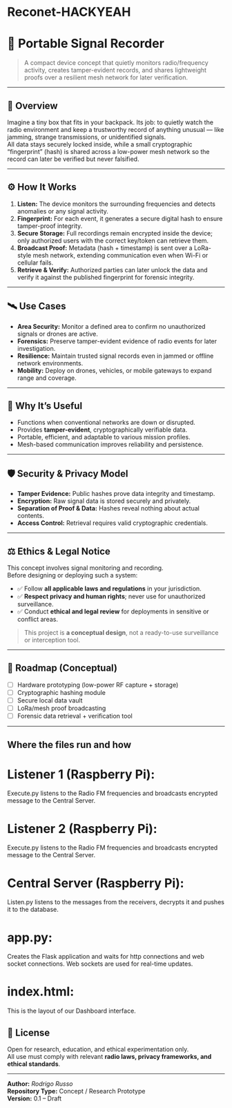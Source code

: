 # Reconet-HACKYEAH
# 📡 Portable Signal Recorder

> A compact device concept that quietly monitors radio/frequency activity, creates tamper-evident records, and shares lightweight proofs over a resilient mesh network for later verification.

---

## 🧠 Overview
Imagine a tiny box that fits in your backpack. Its job: to quietly watch the radio environment and keep a trustworthy record of anything unusual — like jamming, strange transmissions, or unidentified signals.  
All data stays securely locked inside, while a small cryptographic “fingerprint” (hash) is shared across a low-power mesh network so the record can later be verified but never falsified.

---

## ⚙️ How It Works
1. **Listen:** The device monitors the surrounding frequencies and detects anomalies or any signal activity.  
2. **Fingerprint:** For each event, it generates a secure digital hash to ensure tamper-proof integrity.  
3. **Secure Storage:** Full recordings remain encrypted inside the device; only authorized users with the correct key/token can retrieve them.  
4. **Broadcast Proof:** Metadata (hash + timestamp) is sent over a LoRa-style mesh network, extending communication even when Wi-Fi or cellular fails.  
5. **Retrieve & Verify:** Authorized parties can later unlock the data and verify it against the published fingerprint for forensic integrity.

---

## 🛰️ Use Cases
- **Area Security:** Monitor a defined area to confirm no unauthorized signals or drones are active.  
- **Forensics:** Preserve tamper-evident evidence of radio events for later investigation.  
- **Resilience:** Maintain trusted signal records even in jammed or offline network environments.  
- **Mobility:** Deploy on drones, vehicles, or mobile gateways to expand range and coverage.

---

## 🔐 Why It’s Useful
- Functions when conventional networks are down or disrupted.  
- Provides **tamper-evident**, cryptographically verifiable data.  
- Portable, efficient, and adaptable to various mission profiles.  
- Mesh-based communication improves reliability and persistence.

---

## 🛡️ Security & Privacy Model
- **Tamper Evidence:** Public hashes prove data integrity and timestamp.  
- **Encryption:** Raw signal data is stored securely and privately.  
- **Separation of Proof & Data:** Hashes reveal nothing about actual contents.  
- **Access Control:** Retrieval requires valid cryptographic credentials.

---

## ⚖️ Ethics & Legal Notice
This concept involves signal monitoring and recording.  
Before designing or deploying such a system:
- ✅ Follow **all applicable laws and regulations** in your jurisdiction.  
- ✅ **Respect privacy and human rights**; never use for unauthorized surveillance.  
- ✅ Conduct **ethical and legal review** for deployments in sensitive or conflict areas.  

> This project is **a conceptual design**, not a ready-to-use surveillance or interception tool.

---

## 🧩 Roadmap (Conceptual)
- [ ] Hardware prototyping (low-power RF capture + storage)  
- [ ] Cryptographic hashing module  
- [ ] Secure local data vault  
- [ ] LoRa/mesh proof broadcasting  
- [ ] Forensic data retrieval + verification tool  

---

## Where the files run and how
# Listener 1 (Raspberry Pi):
Execute.py listens to the Radio FM frequencies and broadcasts encrypted message to the Central Server.

# Listener 2 (Raspberry Pi):
Execute.py listens to the Radio FM frequencies and broadcasts encrypted message to the Central Server.

# Central Server (Raspberry Pi):
Listen.py listens to the messages from the receivers, decrypts it and pushes it to the database.

# app.py:
Creates the Flask application and waits for http connections and web socket connections. Web sockets are used for real-time updates.

# index.html:
This is the layout of our Dashboard interface.
## 🧾 License
Open for research, education, and ethical experimentation only.  
All use must comply with relevant **radio laws, privacy frameworks, and ethical standards**.

---

**Author:** *Rodrigo Russo*  
**Repository Type:** Concept / Research Prototype  
**Version:** 0.1 – Draft  
